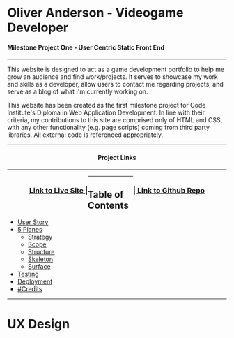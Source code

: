 Oliver Anderson - Videogame Developer
======

#### Milestone Project One - User Centric Static Front End

------

This website is designed to act as a game development portfolio to help me grow an audience and find work/projects. It serves to showcase my work and skills as a developer,  allow users to contact me regarding projects, and serve as a blog of what I'm currently working on.

This website has been created as the first milestone project for Code Institute's  Diploma in Web Application Development. In line with their criteria, my contributions to this site are comprised only of HTML and CSS, with any other functionality (e.g. page scripts) coming from third party libraries. All external code is referenced appropriately. 

------

<div style="width: 100%; text-align:center;"><h4>Project Links</h4></div>

------

<div style="float: left; text-align: right; display: inline-block; margin-left: 10%;"><a href="https://ollie-anderson.github.io/Milestone-Project-1/" target="_blank"><h3>
    Link to Live Site |
    </h3></a></div> <div style="float: right; text-align: left; display: inline-block; margin-right: 10%;"><a href="https://github.com/Ollie-Anderson/Milestone-Project-1" target="_blank"><h3>| Link to Github Repo</h3></a></div>


------

## Table of Contents

- [User Story](#User-Story)
- [5 Planes](#5-Planes)
     - [Strategy](#Strategy)
     - [Scope](#Scope)
     - [Structure](#Structure)
     - [Skeleton](#Skeleton)
     - [Surface](#Surface)
- [Testing](#Testing)
- [Deployment](#Deployment)
- [#Credits](#Credits)

------







# UX Design

